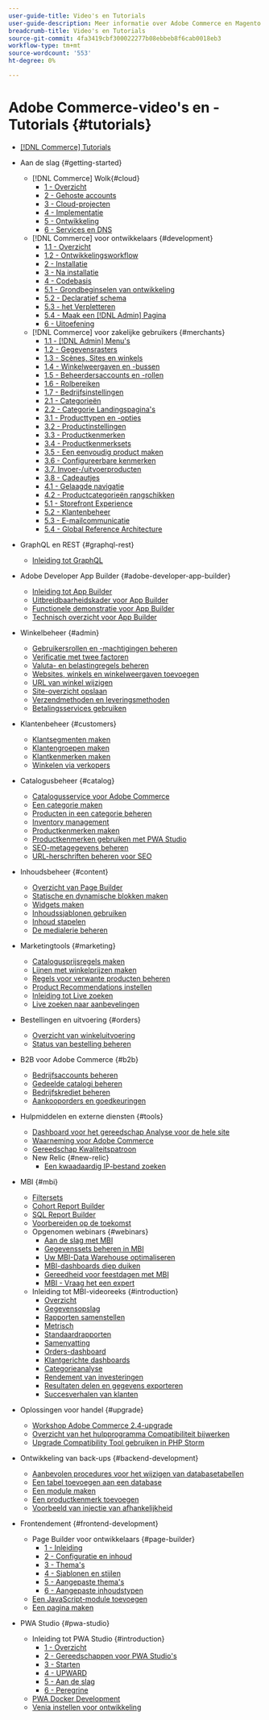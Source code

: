 ```yaml
---
user-guide-title: Video's en Tutorials
user-guide-description: Meer informatie over Adobe Commerce en Magento Open Source via video's en zelfstudies.
breadcrumb-title: Video's en Tutorials
source-git-commit: 4fa3419cbf300022277b08ebbeb8f6cab0018eb3
workflow-type: tm+mt
source-wordcount: '553'
ht-degree: 0%

---
```



# Adobe Commerce-video&#39;s en -Tutorials {#tutorials}

+ [[!DNL Commerce] Tutorials](overview.md)
+ Aan de slag {#getting-started}
   + [!DNL Commerce] Wolk{#cloud}
      + [1 - Overzicht](../cloud/1-overview.md)
      + [2 - Gehoste accounts](../cloud/2-accounts.md)
      + [3 - Cloud-projecten](../cloud/3-projects.md)
      + [4 - Implementatie](../cloud/4-deployment.md)
      + [5 - Ontwikkeling](../cloud/5-dev-config.md)
      + [6 - Services en DNS](../cloud/6-launch.md)
   + [!DNL Commerce] voor ontwikkelaars {#development}
      + [1.1 - Overzicht](../backend-development/backend-1-1-overview.md)
      + [1.2 - Ontwikkelingsworkflow](../backend-development/backend-1-2-workflow.md)
      + [2 - Installatie](../backend-development/backend-2-install.md)
      + [3 - Na installatie](../backend-development/backend-3-post-install.md)
      + [4 - Codebasis](../backend-development/backend-4-code-base.md)
      + [5.1 - Grondbeginselen van ontwikkeling](../backend-development/backend-5-1-dev-basics.md)
      + [5.2 - Declaratief schema](../backend-development/backend-5-2-declarative-schema.md)
      + [5.3 - het Verpletteren](../backend-development/backend-5-3-routing.md)
      + [5.4 - Maak een [!DNL Admin] Pagina](../backend-development/backend-5-4-admin-page.md)
      + [6 - Uitoefening](../backend-development/backend-6-practice.md)
   + [!DNL Commerce] voor zakelijke gebruikers {#merchants}
      + [1.1 - [!DNL Admin] Menu&#39;s](../site-management/introduction/1-1-menus.md)
      + [1.2 - Gegevensrasters](../site-management/introduction/1-2-data-grids.md)
      + [1.3 - Scènes, Sites en winkels](../site-management/introduction/1-3-apps-scopes-sites-stores.md)
      + [1.4 - Winkelweergaven en -bussen](../site-management/introduction/1-4-store-views-cache.md)
      + [1.5 - Beheerdersaccounts en -rollen](../site-management/introduction/1-5-users-roles.md)
      + [1.6 - Rolbereiken](../site-management/introduction/1-6-role-scopes.md)
      + [1.7 - Bedrijfsinstellingen](../site-management/introduction/1-7-business-settings.md)
      + [2.1 - Categorieën](../site-management/introduction/2-1-categories.md)
      + [2.2 - Categorie Landingspagina&#39;s](../site-management/introduction/2-2-category-landing-page.md)
      + [3.1 - Producttypen en -opties](../site-management/introduction/3-1-product-types-options.md)
      + [3.2 - Productinstellingen](../site-management/introduction/3-2-product-settings.md)
      + [3.3 - Productkenmerken](../site-management/introduction/3-3-product-attributes.md)
      + [3.4 - Productkenmerksets](../site-management/introduction/3-4-product-attribute-sets.md)
      + [3.5 - Een eenvoudig product maken](../site-management/introduction/3-5-create-simple-product.md)
      + [3.6 - Configureerbare kenmerken](../site-management/introduction/3-6-configurable-attributes.md)
      + [3.7. Invoer-/uitvoerproducten](../site-management/introduction/3-7-import-export-products.md)
      + [3.8 - Cadeautjes](../site-management/introduction/3-8-gift-cards.md)
      + [4.1 - Gelaagde navigatie](../site-management/introduction/4-1-layered-navigation.md)
      + [4.2 - Productcategorieën rangschikken](../site-management/introduction/4-2-arrange-product-categories.md)
      + [5.1 - Storefront Experience](../site-management/introduction/5-1-storefront-experience.md)
      + [5.2 - Klantenbeheer](../site-management/introduction/5-2-customer-management.md)
      + [5.3 - E-mailcommunicatie](../site-management/introduction/5-3-store-communications.md)
      + [5.4 - Global Reference Architecture](https://experienceleague.adobe.com/docs/commerce-operations/implementation-playbook/architecture/global-reference.html)



+ GraphQL en REST {#graphql-rest}
   + [Inleiding tot GraphQL](https://experienceleague.adobe.com/docs/commerce-learn/graphql-rest/getting-started-graphql.html)

+ Adobe Developer App Builder {#adobe-developer-app-builder}
   + [Inleiding tot App Builder](../app-builder/introduction-to-app-builder.md)
   + [Uitbreidbaarheidskader voor App Builder](../app-builder/extensibility-framework-commerce-eventing.md)
   + [Functionele demonstratie voor App Builder](../app-builder/app-builder-functional-demonstration.md)
   + [Technisch overzicht voor App Builder](../app-builder/app-builder-technical-overview.md)

+ Winkelbeheer {#admin}
   + [Gebruikersrollen en -machtigingen beheren](../site-management/users-roles-permissions.md)
   + [Verificatie met twee factoren](../site-management/two-factor-authentication.md)
   + [Valuta- en belastingregels beheren](../site-management/currency-tax-rules.md)
   + [Websites, winkels en winkelweergaven toevoegen](../site-management/add-websites-stores-views.md)
   + [URL van winkel wijzigen](../site-management/change-store-url.md)
   + [Site-overzicht opslaan](../site-management/site-map-setup.md)
   + [Verzendmethoden en leveringsmethoden](../site-management/shipping-delivery.md)
   + [Betalingsservices gebruiken](../site-management/payment-services.md)


+ Klantenbeheer {#customers}
   + [Klantsegmenten maken](../site-management/customer-segments.md)
   + [Klantengroepen maken](../site-management/customer-groups.md)
   + [Klantkenmerken maken](../site-management/customer-attributes.md)
   + [Winkelen via verkopers](../site-management/seller-assisted-shopping.md)

+ Catalogusbeheer {#catalog}
   + [Catalogusservice voor Adobe Commerce](../site-management/catalog-service.md)
   + [Een categorie maken](../site-management/category-create.md)
   + [Producten in een categorie beheren](../site-management/category-products.md)
   + [Inventory management](../site-management/inventory-management.md)
   + [Productkenmerken maken](../site-management/product-attributes-create.md)
   + [Productkenmerken gebruiken met PWA Studio](../site-management/product-attributes-pwa.md)
   + [SEO-metagegevens beheren](../site-management/seo-metadata.md)
   + [URL-herschriften beheren voor SEO](../site-management/seo-url-rewrites.md)

+ Inhoudsbeheer {#content}
   + [Overzicht van Page Builder](../site-management/page-builder-overview.md)
   + [Statische en dynamische blokken maken](../site-management/static-dynamic-blocks.md)
   + [Widgets maken](../site-management/widgets.md)
   + [Inhoudssjablonen gebruiken](../site-management/content-templates.md)
   + [Inhoud stapelen](../site-management/content-staging.md)
   + [De medialerie beheren](../site-management/media-gallery.md)

+ Marketingtools {#marketing}
   + [Catalogusprijsregels maken](../site-management/catalog-price-rules.md)
   + [Lijnen met winkelprijzen maken](../site-management/cart-price-rules.md)
   + [Regels voor verwante producten beheren](../site-management/related-product-rules.md)
   + [Product Recommendations instellen](../site-management/product-recommendations.md)
   + [Inleiding tot Live zoeken](../site-management/live-search.md)
   + [Live zoeken naar aanbevelingen](../site-management/live-search-recommendations.md)

+ Bestellingen en uitvoering {#orders}
   + [Overzicht van winkeluitvoering](../site-management/store-fulfillment.md)
   + [Status van bestelling beheren](../site-management/order-status.md)

+ B2B voor Adobe Commerce {#b2b}
   + [Bedrijfsaccounts beheren](../b2b/company-accounts.md)
   + [Gedeelde catalogi beheren](../b2b/shared-catalogs.md)
   + [Bedrijfskrediet beheren](../b2b/company-credit.md)
   + [Aankooporders en goedkeuringen](../b2b/purchase-orders.md)

+ Hulpmiddelen en externe diensten {#tools}
   + [Dashboard voor het gereedschap Analyse voor de hele site](../tools/site-wide-analysis-tool.md)
   + [Waarneming voor Adobe Commerce](../tools/observation-tool.md)
   + [Gereedschap Kwaliteitspatroon](../tools/quality-patch-tool.md)
   + New Relic {#new-relic}
      + [Een kwaadaardig IP-bestand zoeken](../new-relic/malicious-ip.md)

+ MBI {#mbi}
   + [Filtersets](../business-intelligence/filter-sets.md)
   + [Cohort Report Builder](../business-intelligence/cohort-report-builder.md)
   + [SQL Report Builder](../business-intelligence/sql-report-builder.md)
   + [Voorbereiden op de toekomst](../business-intelligence/prepare-for-future.md)
   + Opgenomen webinars {#webinars}
      + [Aan de slag met MBI](https://experienceleague.adobe.com/docs/commerce-events/events/mbi/2021/getting-started.html)
      + [Gegevenssets beheren in MBI](https://experienceleague.adobe.com/docs/commerce-events/events/mbi/2022/manage-data-sets.html)
      + [Uw MBI-Data Warehouse optimaliseren](https://experienceleague.adobe.com/docs/commerce-events/events/mbi/2021/optimize-data-warehouse.html)
      + [MBI-dashboards diep duiken](https://experienceleague.adobe.com/docs/commerce-events/events/mbi/2021/dashboards-deep-dive.html)
      + [Gereedheid voor feestdagen met MBI](https://experienceleague.adobe.com/docs/commerce-events/events/mbi/2021/holiday-readiness.html)
      + [MBI - Vraag het een expert](https://experienceleague.adobe.com/docs/commerce-events/events/mbi/2021/ask-expert.html)
   + Inleiding tot MBI-videoreeks {#introduction}
      + [Overzicht](../business-intelligence/1-overview.md)
      + [Gegevensopslag](../business-intelligence/2-data-warehousing.md)
      + [Rapporten samenstellen](../business-intelligence/3-build-reports.md)
      + [Metrisch](../business-intelligence/4-metrics.md)
      + [Standaardrapporten](../business-intelligence/5-standard-reports.md)
      + [Samenvatting](../business-intelligence/6-executive-summary-dashboard.md)
      + [Orders-dashboard](../business-intelligence/7-orders-dashboard.md)
      + [Klantgerichte dashboards](../business-intelligence/8-customer-focused-dashboards.md)
      + [Categorieanalyse](../business-intelligence/9-category-analysis.md)
      + [Rendement van investeringen](../business-intelligence/10-roi-tracking.md)
      + [Resultaten delen en gegevens exporteren](../business-intelligence/11-share-results-export-data.md)
      + [Succesverhalen van klanten](../business-intelligence/12-customer-success.md)

+ Oplossingen voor handel {#upgrade}
   + [Workshop Adobe Commerce 2.4-upgrade](../upgrade/2.4-upgrade-workshop.md)
   + [Overzicht van het hulpprogramma Compatibiliteit bijwerken](../upgrade/upgrade-compatibility-tool-overview.md)
   + [Upgrade Compatibility Tool gebruiken in PHP Storm](../upgrade/uct-phpstorm.md)

+ Ontwikkeling van back-ups {#backend-development}
   + [Aanbevolen procedures voor het wijzigen van databasetabellen](https://experienceleague.adobe.com/docs/commerce-operations/implementation-playbook/best-practices/development/modifying-core-and-third-party-tables.html)
   + [Een tabel toevoegen aan een database](../backend-development/new-db-table.md)
   + [Een module maken](../backend-development/create-module.md)
   + [Een productkenmerk toevoegen](../backend-development/add-product-attribute.md)
   + [Voorbeeld van injectie van afhankelijkheid](../backend-development/dependency-injection.md)

+ Frontendement {#frontend-development}
   + Page Builder voor ontwikkelaars {#page-builder}
      + [1 - Inleiding](../frontend-development/page-builder/1-intro-case-studies.md)
      + [2 - Configuratie en inhoud](../frontend-development/page-builder/2-config-create-content.md)
      + [3 - Thema&#39;s](../frontend-development/page-builder/3-themes.md)
      + [4 - Sjablonen en stijlen](../frontend-development/page-builder/4-admin-templates-apply-styles.md)
      + [5 - Aangepaste thema&#39;s](../frontend-development/page-builder/5-customize-theme.md)
      + [6 - Aangepaste inhoudstypen](../frontend-development/page-builder/6-custom-content-types.md)
   + [Een JavaScript-module toevoegen](../frontend-development/add-javascript-module.md)
   + [Een pagina maken](../frontend-development/create-page.md)

+ PWA Studio {#pwa-studio}
   + Inleiding tot PWA Studio {#introduction}
      + [1 - Overzicht](../pwa/introduction/1-overview.md)
      + [2 - Gereedschappen voor PWA Studio&#39;s](../pwa/introduction/2-pwa-studio-tools.md)
      + [3 - Starten](../pwa/introduction/3-launch.md)
      + [4 - UPWARD](../pwa/introduction/4-upward.md)
      + [5 - Aan de slag](../pwa/introduction/5-getting-started.md)
      + [6 - Peregrine](../pwa/introduction/6-peregrine.md)
   + [PWA Docker Development](../pwa/pwa-docker-development.md)
   + [Venia instellen voor ontwikkeling](../pwa/set-up-venia-for-dev.md)
